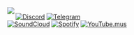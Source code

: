 <img align="left" src="https://orhun.dev/img/crow.png">
 
[![Discord](https://img.shields.io/badge/-@MrF-313131?style=for-the-badge&labelColor=313131&logo=Discord&logoColor=white&color=313131)](https://discord.com/channels/752183732714078250/)
[![Telegram](https://img.shields.io/badge/-@MrFreemansers-313131?style=for-the-badge&labelColor=313131&logo=Minutemailer&logoColor=white&color=313131)](https://t.me/MrFreemansers)</br>
[![SoundCloud](https://img.shields.io/badge/-Mr%E2%80%8BFreeman-313131?style=for-the-badge&labelColor=313131&logo=SoundCloud&logoColor=white&color=313131)](https://soundcloud.com/user-626685556)
[![Spotify](https://img.shields.io/badge/-MrF-313131?style=for-the-badge&labelColor=313131&logo=Spotify&logoColor=white&color=313131)](https://open.spotify.com/user/j8ipd1lgfj7ibzg0vvgixxe4l)
[![YouTube.mus](https://img.shields.io/badge/-MrF-313131?style=for-the-badge&labelColor=313131&logo=YouTube%20Music&logoColor=white&color=313131)](https://music.youtube.com/channel/UCX3LyPle3LywX6hY7B2AfFQ)
